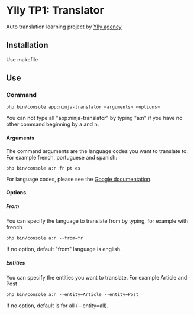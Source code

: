 Ylly TP1: Translator
===========

Auto translation learning project by [Ylly agency](https://ylly.fr)

## Installation

Use makefile

## Use

### Command

    php bin/console app:ninja-translator <arguments> <options>
    
You can not type all "app:ninja-translator" by typing "a:n" if you have no other command beginning by a and n.

#### Arguments

The command arguments are the language codes you want to translate to. For example french, portuguese and spanish:
    
    php bin/console a:n fr pt es 
    
For language codes, please see the [Google documentation](https://cloud.google.com/translate/docs/languages).

#### Options

##### From

You can specify the language to translate from by typing, for example with french

    php bin/console a:n --from=fr
    
If no option, default "from" language is english.

##### Entities

You can specify the entities you want to translate. For example Article and Post

    php bin/console a:n --entity=Article --entity=Post
    
If no option, default is for all (--entity=all).

